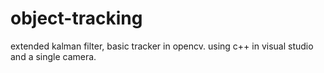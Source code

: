 # object-tracking
extended kalman filter, basic tracker in opencv. using c++ in visual studio and a single camera.
